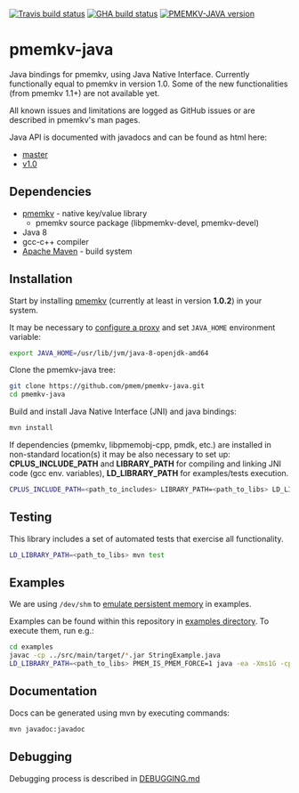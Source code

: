 [![Travis build status](https://travis-ci.org/pmem/pmemkv-java.svg?branch=master)](https://travis-ci.org/pmem/pmemkv-java)
[![GHA build status](https://github.com/pmem/pmemkv-java/workflows/pmemkv-java/badge.svg?branch=master)](https://github.com/pmem/pmemkv-java/actions)
[![PMEMKV-JAVA version](https://img.shields.io/github/tag/pmem/pmemkv-java.svg)](https://github.com/pmem/pmemkv-java/releases/latest)

# pmemkv-java

Java bindings for pmemkv, using Java Native Interface. Currently functionally equal to pmemkv in version 1.0.
Some of the new functionalities (from pmemkv 1.1+) are not available yet.

All known issues and limitations are logged as GitHub issues or are described
in pmemkv's man pages.

Java API is documented with javadocs and can be found as html here:

- [master](https://pmem.io/pmemkv-java/master/html/index.html)
- [v1.0](https://pmem.io/pmemkv-java/v1.0/html/index.html)

## Dependencies

* [pmemkv](https://github.com/pmem/pmemkv) - native key/value library
  * pmemkv source package (libpmemkv-devel, pmemkv-devel)
* Java 8
* gcc-c++ compiler
* [Apache Maven](https://maven.apache.org) - build system

## Installation

Start by installing [pmemkv](https://github.com/pmem/pmemkv/blob/master/INSTALLING.md)
(currently at least in version **1.0.2**) in your system.

It may be necessary to [configure a proxy](https://maven.apache.org/guides/mini/guide-proxies.html)
and set `JAVA_HOME` environment variable:

```sh
export JAVA_HOME=/usr/lib/jvm/java-8-openjdk-amd64
```

Clone the pmemkv-java tree:

```sh
git clone https://github.com/pmem/pmemkv-java.git
cd pmemkv-java
```

Build and install Java Native Interface (JNI) and java bindings:

```sh
mvn install
```

If dependencies (pmemkv, libpmemobj-cpp, pmdk, etc.) are installed in non-standard
location(s) it may be also necessary to set up:
**CPLUS_INCLUDE_PATH** and **LIBRARY_PATH** for compiling and linking JNI code (gcc env. variables),
**LD_LIBRARY_PATH** for examples/tests execution.

```sh
CPLUS_INCLUDE_PATH=<path_to_includes> LIBRARY_PATH=<path_to_libs> LD_LIBRARY_PATH=<path_to_libs> mvn install
```

## Testing

This library includes a set of automated tests that exercise all functionality.

```sh
LD_LIBRARY_PATH=<path_to_libs> mvn test
```

## Examples

We are using `/dev/shm` to
[emulate persistent memory](https://pmem.io/2016/02/22/pm-emulation.html)
in examples.

Examples can be found within this repository in [examples directory](https://github.com/pmem/pmemkv-java/tree/master/examples).
To execute them, run e.g.:

```sh
cd examples
javac -cp ../src/main/target/*.jar StringExample.java
LD_LIBRARY_PATH=<path_to_libs> PMEM_IS_PMEM_FORCE=1 java -ea -Xms1G -cp .:`find ../src/main/target -name *.jar` -Djava.library.path=../src/main/cpp/target StringExample
```

## Documentation

Docs can be generated using mvn by executing commands:

```sh
mvn javadoc:javadoc
```

## Debugging

Debugging process is described in [DEBUGGING.md](./DEBUGGING.md)
